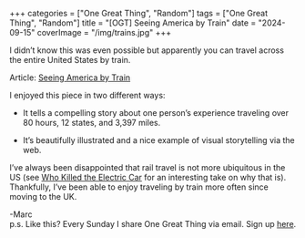 +++
categories = ["One Great Thing", "Random"]
tags = ["One Great Thing", "Random"]
title = "[OGT] Seeing America by Train"
date = "2024-09-15"
coverImage = "/img/trains.jpg"
+++

I didn’t know this was even possible but apparently you can travel across the entire United States by train.

<!--more-->

Article: <a target="_blank" href="https://wapo.st/3MLtNKx">Seeing America by Train</a>

I enjoyed this piece in two different ways:

- It tells a compelling story about one person’s experience traveling over 80 hours, 12 states, and 3,397 miles.

- It’s beautifully illustrated and a nice example of visual storytelling via the web.

I’ve always been disappointed that rail travel is not more ubiquitous in the US (see <a target="_blank" href="https://en.wikipedia.org/wiki/Who_Killed_the_Electric_Car">Who Killed the Electric Car</a> for an interesting take on why that is). Thankfully, I’ve been able to enjoy traveling by train more often since moving to the UK.

-Marc  
p.s. Like this? Every Sunday I share One Great Thing via email. Sign up <a target="_blank" href="https://buttondown.com/mco">here</a>.
